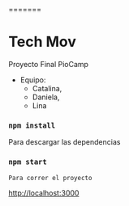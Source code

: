 =======
# Tech Mov
Proyecto Final PioCamp
- Equipo: 
  * Catalina, 
  * Daniela, 
  * Lina


### `npm install`
   Para descargar las dependencias

### `npm start`
    Para correr el proyecto
[http://localhost:3000](http://localhost:3000) 



